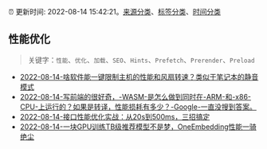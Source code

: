 :alarm_clock: 更新时间: 2022-08-14 15:42:21。[来源分类](../README.md)、[标签分类](../TAGS.md)、[时间分类](../TIMELINE.md)

## 性能优化


> 关键字：`性能`、`优化`、`加载`、`SEO`、`Hints`、`Prefetch`、`Prerender`、`Preload`



- [2022-08-14-啥软件能一键限制主机的性能和风扇转速？类似于笔记本的静音模式](https://www.v2ex.com/t/872827) 
- [2022-08-14-写前端的很好奇，-WASM-是怎么做到同时在-ARM-和-x86-CPU-上运行的？如果是转译，性能损耗有多少？-Google-一直没搜到答案。](https://www.v2ex.com/t/872823) 
- [2022-08-14-接口性能优化实战：从20s到500ms，三招搞定](https://toutiao.io/k/atde79x) 
- [2022-08-14-一块GPU训练TB级推荐模型不是梦，OneEmbedding性能一骑绝尘](https://toutiao.io/k/7okrabr) 